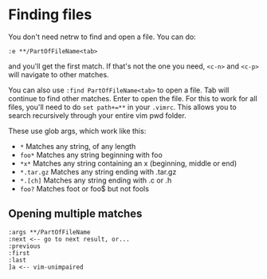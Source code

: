# Finding files

You don't need netrw to find and open a file. You can do:
```
:e **/PartOfFileName<tab>
```
and you'll get the first match. If that's not the one you need, `<c-n>` and `<c-p>` will navigate to other matches.

You can also use `:find PartOfFileName<tab>` to open a file. Tab will continue to find other matches. Enter to open the file. For this to work for all files, you'll need to do `set path+=**` in your `.vimrc`. This allows you to search recursively through your entire vim pwd folder.

These use glob args, which work like this:

* `*` Matches any string, of any length
* `foo*` Matches any string beginning with foo
* `*x*` Matches any string containing an x (beginning, middle or end)
* `*.tar.gz` Matches any string ending with .tar.gz
* `*.[ch]` Matches any string ending with .c or .h
* `foo?` Matches foot or foo$ but not fools


## Opening multiple matches

```
:args **/PartOfFileName
:next <-- go to next result, or...
:previous
:first
:last
]a <-- vim-unimpaired
```
